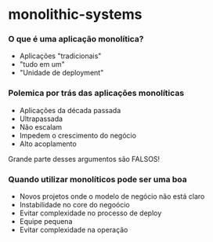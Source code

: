 # monolithic-systems

### O que é uma aplicação monolítica?

* Aplicações "tradicionais"
* "tudo em um"
* "Unidade de deployment"

### Polemica por trás das aplicações monolíticas

* Aplicações da década passada
* Ultrapassada
* Não escalam
* Impedem o crescimento do negócio
* Alto acoplamento

Grande parte desses argumentos são FALSOS!

<!-- Aula [Monoliticos em primeiro Lugar] -->
### Quando utilizar monolíticos pode ser uma boa

* Novos projetos onde o modelo de negócio não está claro
* Instabilidade no core do negoócio
* Evitar complexidade no processo de deploy
* Equipe pequena
* Evitar complexidade na operação
